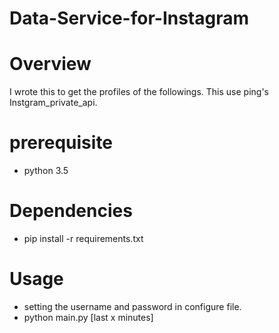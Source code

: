 # Data-Service-for-Instagram
# Overview
  I wrote this to get the profiles of the followings. This use ping's Instgram_private_api.
# prerequisite  
- python 3.5
# Dependencies
- pip install -r requirements.txt
# Usage
- setting the username and password in configure file. 
- python main.py [last x minutes]
  
